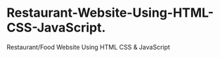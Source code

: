 # Restaurant-Website-Using-HTML-CSS-JavaScript.
Restaurant/Food Website Using HTML CSS &amp; JavaScript 
